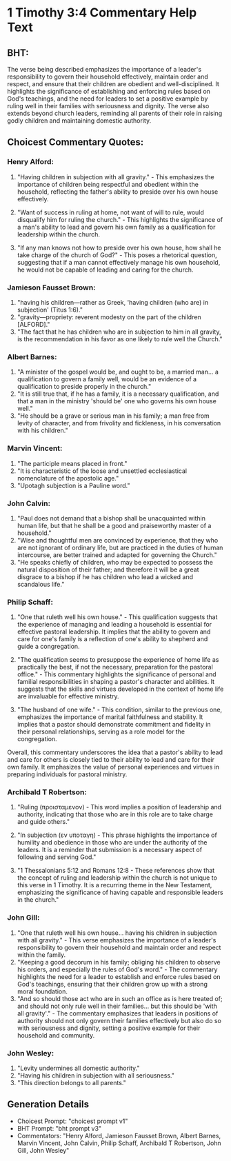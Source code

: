 # 1 Timothy 3:4 Commentary Help Text

## BHT:
The verse being described emphasizes the importance of a leader's responsibility to govern their household effectively, maintain order and respect, and ensure that their children are obedient and well-disciplined. It highlights the significance of establishing and enforcing rules based on God's teachings, and the need for leaders to set a positive example by ruling well in their families with seriousness and dignity. The verse also extends beyond church leaders, reminding all parents of their role in raising godly children and maintaining domestic authority.

## Choicest Commentary Quotes:
### Henry Alford:
1. "Having children in subjection with all gravity." - This emphasizes the importance of children being respectful and obedient within the household, reflecting the father's ability to preside over his own house effectively.

2. "Want of success in ruling at home, not want of will to rule, would disqualify him for ruling the church." - This highlights the significance of a man's ability to lead and govern his own family as a qualification for leadership within the church.

3. "If any man knows not how to preside over his own house, how shall he take charge of the church of God?" - This poses a rhetorical question, suggesting that if a man cannot effectively manage his own household, he would not be capable of leading and caring for the church.

### Jamieson Fausset Brown:
1. "having his children—rather as Greek, 'having children (who are) in subjection' (Titus 1:6)." 
2. "gravity—propriety: reverent modesty on the part of the children [ALFORD]." 
3. "The fact that he has children who are in subjection to him in all gravity, is the recommendation in his favor as one likely to rule well the Church."

### Albert Barnes:
1. "A minister of the gospel would be, and ought to be, a married man... a qualification to govern a family well, would be an evidence of a qualification to preside properly in the church."
2. "It is still true that, if he has a family, it is a necessary qualification, and that a man in the ministry 'should be' one who governs his own house well."
3. "He should be a grave or serious man in his family; a man free from levity of character, and from frivolity and fickleness, in his conversation with his children."

### Marvin Vincent:
1. "The participle means placed in front." 
2. "It is characteristic of the loose and unsettled ecclesiastical nomenclature of the apostolic age." 
3. "Upotagh subjection is a Pauline word."

### John Calvin:
1. "Paul does not demand that a bishop shall be unacquainted within human life, but that he shall be a good and praiseworthy master of a household."
2. "Wise and thoughtful men are convinced by experience, that they who are not ignorant of ordinary life, but are practiced in the duties of human intercourse, are better trained and adapted for governing the Church."
3. "He speaks chiefly of children, who may be expected to possess the natural disposition of their father; and therefore it will be a great disgrace to a bishop if he has children who lead a wicked and scandalous life."

### Philip Schaff:
1. "One that ruleth well his own house." - This qualification suggests that the experience of managing and leading a household is essential for effective pastoral leadership. It implies that the ability to govern and care for one's family is a reflection of one's ability to shepherd and guide a congregation.

2. "The qualification seems to presuppose the experience of home life as practically the best, if not the necessary, preparation for the pastoral office." - This commentary highlights the significance of personal and familial responsibilities in shaping a pastor's character and abilities. It suggests that the skills and virtues developed in the context of home life are invaluable for effective ministry.

3. "The husband of one wife." - This condition, similar to the previous one, emphasizes the importance of marital faithfulness and stability. It implies that a pastor should demonstrate commitment and fidelity in their personal relationships, serving as a role model for the congregation.

Overall, this commentary underscores the idea that a pastor's ability to lead and care for others is closely tied to their ability to lead and care for their own family. It emphasizes the value of personal experiences and virtues in preparing individuals for pastoral ministry.

### Archibald T Robertson:
1. "Ruling (προισταμενον) - This word implies a position of leadership and authority, indicating that those who are in this role are to take charge and guide others." 

2. "In subjection (εν υποταγη) - This phrase highlights the importance of humility and obedience in those who are under the authority of the leaders. It is a reminder that submission is a necessary aspect of following and serving God." 

3. "1 Thessalonians 5:12 and Romans 12:8 - These references show that the concept of ruling and leadership within the church is not unique to this verse in 1 Timothy. It is a recurring theme in the New Testament, emphasizing the significance of having capable and responsible leaders in the church."

### John Gill:
1. "One that ruleth well his own house... having his children in subjection with all gravity." - This verse emphasizes the importance of a leader's responsibility to govern their household and maintain order and respect within the family.
2. "Keeping a good decorum in his family; obliging his children to observe his orders, and especially the rules of God's word." - The commentary highlights the need for a leader to establish and enforce rules based on God's teachings, ensuring that their children grow up with a strong moral foundation.
3. "And so should those act who are in such an office as is here treated of; and should not only rule well in their families... but this should be 'with all gravity'." - The commentary emphasizes that leaders in positions of authority should not only govern their families effectively but also do so with seriousness and dignity, setting a positive example for their household and community.

### John Wesley:
1. "Levity undermines all domestic authority."
2. "Having his children in subjection with all seriousness."
3. "This direction belongs to all parents."


## Generation Details
- Choicest Prompt: "choicest prompt v1"
- BHT Prompt: "bht prompt v3"
- Commentators: "Henry Alford, Jamieson Fausset Brown, Albert Barnes, Marvin Vincent, John Calvin, Philip Schaff, Archibald T Robertson, John Gill, John Wesley"
